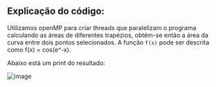 ## Explicação do código:

Utilizamos openMP para criar threads que paralelizam o programa calculando as áreas de diferentes trapézios, obtém-se então a área da curva entre dois pontos selecionados. A função `f(x)` pode ser descrita como f(x) = cos(e^-x).

Abaixo está um print do resultado:

![image](https://user-images.githubusercontent.com/74800062/198717007-cfc0359d-cd62-4f2c-8cf2-a9f55b4fc840.png)
